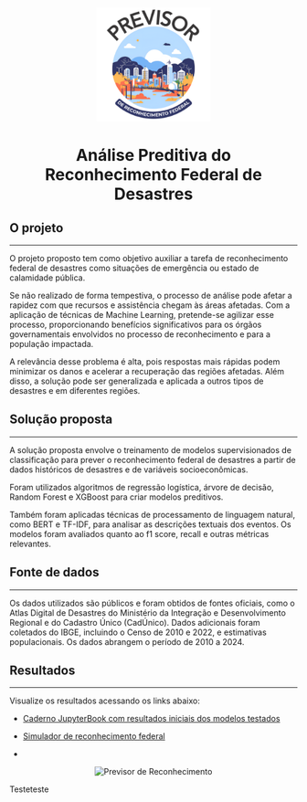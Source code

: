 <p align="center">
  <img src="figures/previsor_logo.png" alt="Logo" width="200">
</p>

<h1 align="center">Análise Preditiva do Reconhecimento Federal de Desastres</h1>

## O projeto

---

O projeto proposto tem como objetivo auxiliar a tarefa de reconhecimento federal de desastres como situações de emergência ou estado de calamidade pública. 

Se não realizado de forma tempestiva, o processo de análise pode afetar a rapidez com que recursos e assistência chegam às áreas afetadas. Com a aplicação de técnicas de Machine Learning, pretende-se agilizar esse processo, proporcionando benefícios significativos para os órgãos governamentais envolvidos no processo de reconhecimento e para a população impactada. 

A relevância desse problema é alta, pois respostas mais rápidas podem minimizar os danos e acelerar a recuperação das regiões afetadas. Além disso, a solução pode ser generalizada e aplicada a outros tipos de desastres e em diferentes regiões.

## Solução proposta

---

A solução proposta envolve o treinamento de modelos supervisionados de classificação para prever o reconhecimento federal de desastres a partir de dados históricos de desastres e de variáveis socioeconômicas. 

Foram utilizados algoritmos de regressão logística, árvore de decisão, Random Forest e XGBoost para criar modelos preditivos. 

Também foram aplicadas técnicas de processamento de linguagem natural, como BERT e TF-IDF, para analisar as descrições textuais dos eventos. Os modelos foram avaliados quanto ao f1 score, recall e outras métricas relevantes.

## Fonte de dados

---

Os dados utilizados são públicos e foram obtidos de fontes oficiais, como o Atlas Digital de Desastres do Ministério da Integração e Desenvolvimento Regional e do Cadastro Único (CadÚnico). Dados adicionais foram coletados do IBGE, incluindo o Censo de 2010 e 2022, e estimativas populacionais. Os dados abrangem o período de 2010 a 2024.

## Resultados

---

Visualize os resultados acessando os links abaixo:

- [Caderno JupyterBook com resultados iniciais dos modelos testados](https://brunagmoura.github.io/PrevisorReconhecimento/content.html)

- [Simulador de reconhecimento federal](https://reconhecimentofederal.streamlit.app)
- 
<p align="center">
  <img src="figures/previsorapp.gif" alt="Previsor de Reconhecimento" width="500">
</p>


Testeteste